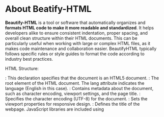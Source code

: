# About Beatify-HTML

<strong>Beautify-HTML</strong> is a tool or software that automatically organizes and <b>formats HTML code to make it more readable and standardized</b>. It helps developers alike to ensure consistent indentation, proper spacing, and overall clean structure within their HTML documents. This can be particularly useful when working with large or complex HTML files, as it makes code maintenance and collaboration easier. BeautifyHTML typically follows specific rules or style guides to format the code according to industry best practices.


HTML Structure:
<!DOCTYPE html>: This declaration specifies that the document is an HTML5 document.
<html lang="en">: The root element of the HTML document. The lang attribute indicates the language (English in this case).
<head>: Contains metadata about the document, such as character encoding, viewport settings, and the page title.
<meta charset="UTF-8">: Specifies the character encoding (UTF-8) for the document.
<meta name="viewport" content="width=device-width, initial-scale=1.0">: Sets the viewport properties for responsive design.
<title>HTML Formatter</title>: Defines the title of the webpage.
JavaScript libraries are included using <script> tags.
<style>: Contains CSS rules for styling the HTML content.
<body>: The main content area of the webpage.
CSS Styling:
body: Resets default styles (margin, padding, font, etc.).
.container: Centers content using flexbox. It has a width of 100% and padding.
.large-area: Styles a large text area:
Fixed height of 280px.
Font size of 18px.
Light gray background with white text.
Rounded corners and a border.
.mybtn: Styles a button container:
Centered horizontally.
Flex display for button alignment.
.controls-button: Styles control buttons:
Inline-block display.
Padding, margin, and background color.
White text on a red background.
Cursor changes on hover.
.controls-button:hover: Hover effect for control buttons:
Changes background color to blue.
Responsive Design:
The @media query targets screens with a maximum width of 767px.
For small screens, the .controls-button flex property is set to 1 (equal space for buttons) and margin is adjusted.
